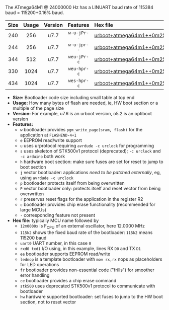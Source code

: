 The ATmega64M1 @ 24000000 Hz has a LINUART baud rate of 115384 baud = 115200+0.16% baud.

|Size|Usage|Version|Features|Hex file|
|:-:|:-:|:-:|:-:|:--|
|240|256|u7.7|`w-u-jPr--`|[urboot+atmega64m1++0m2500x++++1k2_uart0_rxd4_txd3_lednop.hex](https://raw.githubusercontent.com/stefanrueger/urboot.hex/main/mcus/atmega64m1/external_oscillator/fcpu++0m2500_Hz/br++++1k2_bps/urboot+atmega64m1++0m2500x++++1k2_uart0_rxd4_txd3_lednop.hex)|
|244|256|u7.7|`w-u-jpr--`|[urboot+atmega64m1++0m2500x++++1k2_uart0_rxd4_txd3_lednop_fr.hex](https://raw.githubusercontent.com/stefanrueger/urboot.hex/main/mcus/atmega64m1/external_oscillator/fcpu++0m2500_Hz/br++++1k2_bps/urboot+atmega64m1++0m2500x++++1k2_uart0_rxd4_txd3_lednop_fr.hex)|
|344|512|u7.7|`weu-jPr-c`|[urboot+atmega64m1++0m2500x++++1k2_uart0_rxd4_txd3_ee_lednop_fr_ce.hex](https://raw.githubusercontent.com/stefanrueger/urboot.hex/main/mcus/atmega64m1/external_oscillator/fcpu++0m2500_Hz/br++++1k2_bps/urboot+atmega64m1++0m2500x++++1k2_uart0_rxd4_txd3_ee_lednop_fr_ce.hex)|
|330|1024|u7.7|`weu-hpr-c`|[urboot+atmega64m1++0m2500x++++1k2_uart0_rxd4_txd3_ee_lednop_fr_ce_hw.hex](https://raw.githubusercontent.com/stefanrueger/urboot.hex/main/mcus/atmega64m1/external_oscillator/fcpu++0m2500_Hz/br++++1k2_bps/urboot+atmega64m1++0m2500x++++1k2_uart0_rxd4_txd3_ee_lednop_fr_ce_hw.hex)|
|434|1024|u7.7|`wes-hpr-c`|[urboot+atmega64m1++0m2500x++++1k2_uart0_rxd4_txd3_ee_lednop_fr_ce_stk500_hw.hex](https://raw.githubusercontent.com/stefanrueger/urboot.hex/main/mcus/atmega64m1/external_oscillator/fcpu++0m2500_Hz/br++++1k2_bps/urboot+atmega64m1++0m2500x++++1k2_uart0_rxd4_txd3_ee_lednop_fr_ce_stk500_hw.hex)|

- **Size:** Bootloader code size including small table at top end
- **Usage:** How many bytes of flash are needed, ie, HW boot section or a multiple of the page size
- **Version:** For example, u7.6 is an urboot version, o5.2 is an optiboot version
- **Features:**
  + `w` bootloader provides `pgm_write_page(sram, flash)` for the application at `FLASHEND-4+1`
  + `e` EEPROM read/write support
  + `u` uses urprotocol requiring `avrdude -c urclock` for programming
  + `s` uses skeleton of STK500v1 protocol (deprecated); `-c urclock` and `-c arduino` both work
  + `h` hardware boot section: make sure fuses are set for reset to jump to boot section
  + `j` vector bootloader: applications *need to be patched externally*, eg, using `avrdude -c urclock`
  + `p` bootloader protects itself from being overwritten
  + `P` vector bootloader only: protects itself and reset vector from being overwritten
  + `r` preserves reset flags for the application in the register R2
  + `c` bootloader provides chip erase functionality (recommended for large MCUs)
  + `-` corresponding feature not present
- **Hex file:** typically MCU name followed by
  + `12m0000x` is F<sub>CPU</sub> of an external oscillator, here 12.0000 MHz
  + `115k2` shows the fixed baud rate of the bootloader: `115k2` means 115200 baud
  + `uart0` UART number, in this case `0`
  + `rxd0 txd1` I/O using, in this example, lines RX `D0` and TX `D1`
  + `ee` bootloader supports EEPROM read/write
  + `lednop` is a template bootloader with `mov rx,rx` nops as placeholders for LED operations
  + `fr` bootloader provides non-essential code ("frills") for smoother error handling
  + `ce` bootloader provides a chip erase command
  + `stk500` uses deprecated STK500v1 protocol to communicate with bootloader
  + `hw` hardware supported bootloader: set fuses to jump to the HW boot section, not to reset vector
